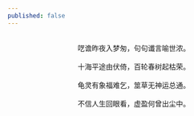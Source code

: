 ```yaml
---
published: false
---
```


<br>
<div style="text-align:center;">
呓谵昨夜入梦匆，句句谶言喻世浓。
  <br>
<br>
十海平途由伏倚，百轮春树起枯荣。<br>
<br>
龟灵有象福难乞，筮草无神运总通。<br>
<br>
不信人生回眼看，虚盈何曾出尘中。
  </div>
